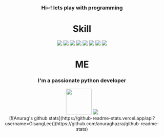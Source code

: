 <!--
**GisangLee/GisangLee** is a ✨ _special_ ✨ repository because its `README.md` (this file) appears on your GitHub profile.

Here are some ideas to get you started:

- 🔭 I’m currently working on ...
- 🌱 I’m currently learning ...
- 👯 I’m looking to collaborate on ...
- 🤔 I’m looking for help with ...
- 💬 Ask me about ...
- 📫 How to reach me: ...
- 😄 Pronouns: ...
- ⚡ Fun fact: ...
-->

<div align=center>
  <h3>Hi~! lets play with programming</h3>
</div>

<div align=center>
  <h1>Skill</h1>
  <img src="https://img.shields.io/badge/Python-3776AB?style=for-the-badge&logo=Python&logoColor=white"/>
  <img src="https://img.shields.io/badge/TensorFlow-FF6F00?style=for-the-badge&logo=TensorFlow&logoColor=white"/>
  <img src="https://img.shields.io/badge/Django-092E20?style=for-the-badge&logo=Django&logoColor=white"/>
  <img src="https://img.shields.io/badge/JavaScript-F7DF1E?style=for-the-badge&logo=JavaScript&logoColor=white"/>
  <img src="https://img.shields.io/badge/HTML5-E34F26?style=for-the-badge&logo=HTML5&logoColor=white"/>
  <img src="https://img.shields.io/badge/CSS3-1572B6?style=for-the-badge&logo=CSS3&logoColor=white"/>
  <img src="https://img.shields.io/badge/React-61DAFB?style=for-the-badge&logo=React&logoColor=white"/>
  <img src="https://img.shields.io/badge/MySQL-4479A1?style=for-the-badge&logo=MySQL&logoColor=white"/>
</div>

<div align=center display:flex flex-direction:row>
  <div>
    <h1> ME </h1>
    <h3>I'm a passionate python developer</h3>
    <a href="https://velog.io/@masterkorea01" target="_blank"><img width="80px" src="https://img.shields.io/badge/Blog-00A98F?style=flat-square&logo=Bootstrap&logoColor=white"/></a>
    <img src="https://img.shields.io/badge/kisang6710@gmail.com-EA4335?style=flat-square&logo=Gmail&logoColor=white"/>
  </div>
  <div>
    [![Anurag's github stats](https://github-readme-stats.vercel.app/api?username=GisangLee)](https://github.com/anuraghazra/github-readme-stats)
  </div>
</div>


